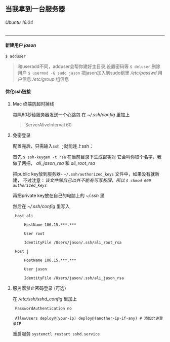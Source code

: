 ## 当我拿到一台服务器

###### Ubuntu 16.04

------------------

#### 新建用户 *jason*

`$ adduser`

   > 和useradd不同，adduser会帮你建好主目录,设置密码等
    `$ deluser` 删除用户
    `$ usermod -G sudo jason` 把jason加入到sudo组里
    */etc/passwd* 用户信息
    */etc/group* 组信息  

#### 优化ssh链接

1. Mac 终端防超时掉线

    每隔60秒给服务器发送一个心跳包
    在 *~/.ssh/config* 里加上

   > ServerAliveInterval 60

2. 免密登录

    配置完后，只需输入`ssh j`就能连上ssh：

    首先 `$ ssh-keygen -t rsa` 在当前目录下生成密钥对
    它会叫你取个名字，我做了两把， *ali_jason_rsa* 和 *ali_root_rsa*

    把public key放到服务器- `~/.ssh/authorized_keys` 文件中，如果没有就新建，
    不过注意：*该文件除自己以外不能有可写权限，所以 `$ chmod 600 authorized_keys`*

    再把private key放在自己的电脑上的 *~/.ssh* 里

    然后在 *~/.ssh/config* 里写入

        Host ali

            HostName 106.15.***.***

     	    User root

     	    IdentityFile /Users/jason/.ssh/ali_root_rsa

        Host j

     	    HostName 106.15.***.***

     	    User jason

     	    IdentityFile /Users/jason/.ssh/ali_jason_rsa

3. 服务器禁止密码登录 (可选)

    在 */etc/ssh/sshd_config* 里加上

        PasswordAuthentication no

        AllowUsers deploy@(your-ip) deploy@(another-ip-if-any) # 添加允许登录IP

    重启服务 `systemctl restart sshd.service`